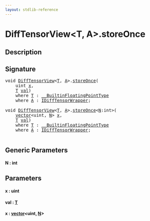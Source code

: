```yaml
---
layout: stdlib-reference
---
```


# DiffTensorView\<T, A\>\.storeOnce

## Description





## Signature 

<pre>
<span class="code_keyword">void</span> <a href="../index.html" class="code_type">DiffTensorView</a>&lt;<a href="../index.html#typeparam-T" class="code_type">T</a>, <a href="../index.html#typeparam-A" class="code_type">A</a>&gt;.<a href=".html">storeOnce</a>(
    <span class="code_keyword">uint</span> <a href=".html#decl-x" class="code_param">x</a>,
    <a href="../index.html#typeparam-T" class="code_type">T</a> <a href=".html#decl-val" class="code_param">val</a>)
    <span class='code_keyword'>where</span> <a href="../index.html#typeparam-T" class="code_type">T</a> : <a href="../../../interfaces/0_builtinfloatingpointtype-029hm/index.html" class="code_type">__BuiltinFloatingPointType</a>
    <span class='code_keyword'>where</span> <a href="../index.html#typeparam-A" class="code_type">A</a> : <a href="../../../interfaces/idifftensorwrapper-015b/index.html" class="code_type">IDiffTensorWrapper</a>;

<span class="code_keyword">void</span> <a href="../index.html" class="code_type">DiffTensorView</a>&lt;<a href="../index.html#typeparam-T" class="code_type">T</a>, <a href="../index.html#typeparam-A" class="code_type">A</a>&gt;.<a href=".html">storeOnce</a>&lt;<a href=".html#decl-N" class="code_var">N</a>:<span class="code_keyword">int</span>&gt;(
    <a href="../../vector/index.html" class="code_type">vector</a>&lt;<span class="code_keyword">uint</span>, <a href=".html#decl-N" class="code_var">N</a>&gt; <a href=".html#decl-x" class="code_param">x</a>,
    <a href="../index.html#typeparam-T" class="code_type">T</a> <a href=".html#decl-val" class="code_param">val</a>)
    <span class='code_keyword'>where</span> <a href="../index.html#typeparam-T" class="code_type">T</a> : <a href="../../../interfaces/0_builtinfloatingpointtype-029hm/index.html" class="code_type">__BuiltinFloatingPointType</a>
    <span class='code_keyword'>where</span> <a href="../index.html#typeparam-A" class="code_type">A</a> : <a href="../../../interfaces/idifftensorwrapper-015b/index.html" class="code_type">IDiffTensorWrapper</a>;

</pre>

## Generic Parameters

####  <a id="decl-N"></a>N  : int

## Parameters

####  <a id="decl-x"></a>x  : uint
####  <a id="decl-val"></a>val  : [T](../index.html#typeparam-T)
####  <a id="decl-x"></a>x  : [vector](../../vector/index.html)\<uint, [N](../../vector/index.html#decl-N)\>

